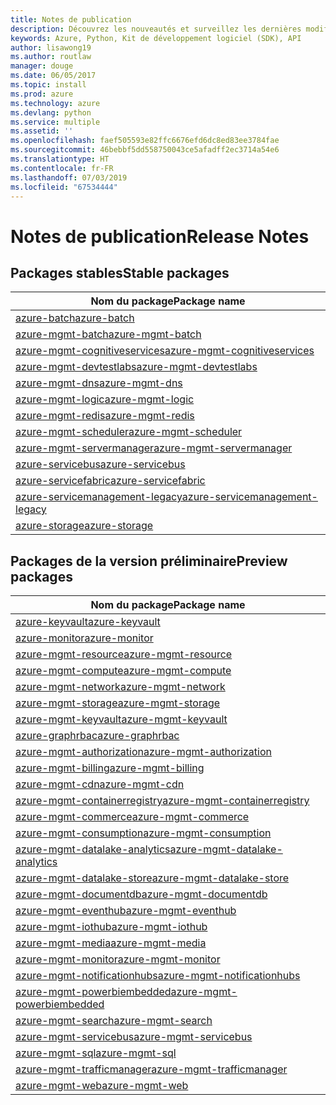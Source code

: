 ```yaml
---
title: Notes de publication
description: Découvrez les nouveautés et surveillez les dernières modifications dans les bibliothèques de gestion Azure pour Python
keywords: Azure, Python, Kit de développement logiciel (SDK), API
author: lisawong19
ms.author: routlaw
manager: douge
ms.date: 06/05/2017
ms.topic: install
ms.prod: azure
ms.technology: azure
ms.devlang: python
ms.service: multiple
ms.assetid: ''
ms.openlocfilehash: faef505593e82ffc6676efd6dc8ed83ee3784fae
ms.sourcegitcommit: 46bebbf5dd558750043ce5afadff2ec3714a54e6
ms.translationtype: HT
ms.contentlocale: fr-FR
ms.lasthandoff: 07/03/2019
ms.locfileid: "67534444"
---
```

# <a name="release-notes"></a><span data-ttu-id="5f570-104">Notes de publication</span><span class="sxs-lookup"><span data-stu-id="5f570-104">Release Notes</span></span>

## <a name="stable-packages"></a><span data-ttu-id="5f570-105">Packages stables</span><span class="sxs-lookup"><span data-stu-id="5f570-105">Stable packages</span></span>

| <span data-ttu-id="5f570-106">Nom du package</span><span class="sxs-lookup"><span data-stu-id="5f570-106">Package name</span></span> |
|--------------|
|[<span data-ttu-id="5f570-107">azure-batch</span><span class="sxs-lookup"><span data-stu-id="5f570-107">azure-batch</span></span>](https://pypi.org/project/azure-batch/#history)  |   
|[<span data-ttu-id="5f570-108">azure-mgmt-batch</span><span class="sxs-lookup"><span data-stu-id="5f570-108">azure-mgmt-batch</span></span>](https://pypi.org/project/azure-mgmt-batch/#history)|
|[<span data-ttu-id="5f570-109">azure-mgmt-cognitiveservices</span><span class="sxs-lookup"><span data-stu-id="5f570-109">azure-mgmt-cognitiveservices</span></span>](https://pypi.org/project/azure-mgmt-cognitiveservices/#history)|    
|[<span data-ttu-id="5f570-110">azure-mgmt-devtestlabs</span><span class="sxs-lookup"><span data-stu-id="5f570-110">azure-mgmt-devtestlabs</span></span>](https://pypi.org/project/azure-mgmt-devtestlabs/#history)|    
|[<span data-ttu-id="5f570-111">azure-mgmt-dns</span><span class="sxs-lookup"><span data-stu-id="5f570-111">azure-mgmt-dns</span></span>](https://pypi.org/project/azure-mgmt-dns/#history) |
|[<span data-ttu-id="5f570-112">azure-mgmt-logic</span><span class="sxs-lookup"><span data-stu-id="5f570-112">azure-mgmt-logic</span></span>](https://pypi.org/project/azure-mgmt-logic/#history)|
|[<span data-ttu-id="5f570-113">azure-mgmt-redis</span><span class="sxs-lookup"><span data-stu-id="5f570-113">azure-mgmt-redis</span></span>](https://pypi.org/project/azure-mgmt-redis/#history)|
|[<span data-ttu-id="5f570-114">azure-mgmt-scheduler</span><span class="sxs-lookup"><span data-stu-id="5f570-114">azure-mgmt-scheduler</span></span>](https://pypi.org/project/azure-mgmt-scheduler/#history)|    
|[<span data-ttu-id="5f570-115">azure-mgmt-servermanager</span><span class="sxs-lookup"><span data-stu-id="5f570-115">azure-mgmt-servermanager</span></span>](https://pypi.org/project/azure-mgmt-servermanager/#history)|    
|[<span data-ttu-id="5f570-116">azure-servicebus</span><span class="sxs-lookup"><span data-stu-id="5f570-116">azure-servicebus</span></span>](https://pypi.org/project/azure-mgmt-servicebus/#history)|   
|[<span data-ttu-id="5f570-117">azure-servicefabric</span><span class="sxs-lookup"><span data-stu-id="5f570-117">azure-servicefabric</span></span>](https://pypi.org/project/azure-servicefabric/#history)|  
|[<span data-ttu-id="5f570-118">azure-servicemanagement-legacy</span><span class="sxs-lookup"><span data-stu-id="5f570-118">azure-servicemanagement-legacy</span></span>](https://pypi.org/project/azure-servicemanagement-legacy/#history)|    
|[<span data-ttu-id="5f570-119">azure-storage</span><span class="sxs-lookup"><span data-stu-id="5f570-119">azure-storage</span></span>](https://pypi.org/project/azure-storage/#history)|  

## <a name="preview-packages"></a><span data-ttu-id="5f570-120">Packages de la version préliminaire</span><span class="sxs-lookup"><span data-stu-id="5f570-120">Preview packages</span></span>

|                                           <span data-ttu-id="5f570-121">Nom du package</span><span class="sxs-lookup"><span data-stu-id="5f570-121">Package name</span></span>                                           |
|--------------------------------------------------------------------------------------------------|
|                [<span data-ttu-id="5f570-122">azure-keyvault</span><span class="sxs-lookup"><span data-stu-id="5f570-122">azure-keyvault</span></span>](https://pypi.org/project/azure-keyvault/#history)                |
|                 [<span data-ttu-id="5f570-123">azure-monitor</span><span class="sxs-lookup"><span data-stu-id="5f570-123">azure-monitor</span></span>](https://pypi.org/project/azure-monitor/#history)                 |
|           [<span data-ttu-id="5f570-124">azure-mgmt-resource</span><span class="sxs-lookup"><span data-stu-id="5f570-124">azure-mgmt-resource</span></span>](https://pypi.org/project/azure-mgmt-resource/#history)           |
|            [<span data-ttu-id="5f570-125">azure-mgmt-compute</span><span class="sxs-lookup"><span data-stu-id="5f570-125">azure-mgmt-compute</span></span>](https://pypi.org/project/azure-mgmt-compute/#history)            |
|            [<span data-ttu-id="5f570-126">azure-mgmt-network</span><span class="sxs-lookup"><span data-stu-id="5f570-126">azure-mgmt-network</span></span>](https://pypi.org/project/azure-mgmt-network/#history)            |
|            [<span data-ttu-id="5f570-127">azure-mgmt-storage</span><span class="sxs-lookup"><span data-stu-id="5f570-127">azure-mgmt-storage</span></span>](https://pypi.org/project/azure-mgmt-storage/#history)            |
|           [<span data-ttu-id="5f570-128">azure-mgmt-keyvault</span><span class="sxs-lookup"><span data-stu-id="5f570-128">azure-mgmt-keyvault</span></span>](https://pypi.org/project/azure-mgmt-keyvault/#history)           |
|               [<span data-ttu-id="5f570-129">azure-graphrbac</span><span class="sxs-lookup"><span data-stu-id="5f570-129">azure-graphrbac</span></span>](https://pypi.org/project/azure-graphrbac/#history)               |
|      [<span data-ttu-id="5f570-130">azure-mgmt-authorization</span><span class="sxs-lookup"><span data-stu-id="5f570-130">azure-mgmt-authorization</span></span>](https://pypi.org/project/azure-mgmt-authorization/#history)      |
|            [<span data-ttu-id="5f570-131">azure-mgmt-billing</span><span class="sxs-lookup"><span data-stu-id="5f570-131">azure-mgmt-billing</span></span>](https://pypi.org/project/azure-mgmt-billing/#history)            |
|                [<span data-ttu-id="5f570-132">azure-mgmt-cdn</span><span class="sxs-lookup"><span data-stu-id="5f570-132">azure-mgmt-cdn</span></span>](https://pypi.org/project/azure-mgmt-cdn/#history)                |
|  [<span data-ttu-id="5f570-133">azure-mgmt-containerregistry</span><span class="sxs-lookup"><span data-stu-id="5f570-133">azure-mgmt-containerregistry</span></span>](https://pypi.org/project/azure-mgmt-containerregistry/#history)  |
|           [<span data-ttu-id="5f570-134">azure-mgmt-commerce</span><span class="sxs-lookup"><span data-stu-id="5f570-134">azure-mgmt-commerce</span></span>](https://pypi.org/project/azure-mgmt-commerce/#history)           |
|        [<span data-ttu-id="5f570-135">azure-mgmt-consumption</span><span class="sxs-lookup"><span data-stu-id="5f570-135">azure-mgmt-consumption</span></span>](https://pypi.org/project/azure-mgmt-consumption/#history)        |
| [<span data-ttu-id="5f570-136">azure-mgmt-datalake-analytics</span><span class="sxs-lookup"><span data-stu-id="5f570-136">azure-mgmt-datalake-analytics</span></span>](https://pypi.org/project/azure-mgmt-datalake-analytics/#history) |
|     [<span data-ttu-id="5f570-137">azure-mgmt-datalake-store</span><span class="sxs-lookup"><span data-stu-id="5f570-137">azure-mgmt-datalake-store</span></span>](https://pypi.org/project/azure-mgmt-datalake-store/#history)     |
|         [<span data-ttu-id="5f570-138">azure-mgmt-documentdb</span><span class="sxs-lookup"><span data-stu-id="5f570-138">azure-mgmt-documentdb</span></span>](https://pypi.org/project/azure-mgmt-documentdb/#history)         |
|           [<span data-ttu-id="5f570-139">azure-mgmt-eventhub</span><span class="sxs-lookup"><span data-stu-id="5f570-139">azure-mgmt-eventhub</span></span>](https://pypi.org/project/azure-mgmt-eventhub/#history)           |
|             [<span data-ttu-id="5f570-140">azure-mgmt-iothub</span><span class="sxs-lookup"><span data-stu-id="5f570-140">azure-mgmt-iothub</span></span>](https://pypi.org/project/azure-mgmt-iothub/#history)             |
|              [<span data-ttu-id="5f570-141">azure-mgmt-media</span><span class="sxs-lookup"><span data-stu-id="5f570-141">azure-mgmt-media</span></span>](https://pypi.org/project/azure-mgmt-media/#history)              |
|            [<span data-ttu-id="5f570-142">azure-mgmt-monitor</span><span class="sxs-lookup"><span data-stu-id="5f570-142">azure-mgmt-monitor</span></span>](https://pypi.org/project/azure-mgmt-monitor/#history)            |
|   [<span data-ttu-id="5f570-143">azure-mgmt-notificationhubs</span><span class="sxs-lookup"><span data-stu-id="5f570-143">azure-mgmt-notificationhubs</span></span>](https://pypi.org/project/azure-mgmt-notificationhubs/#history)   |
|    [<span data-ttu-id="5f570-144">azure-mgmt-powerbiembedded</span><span class="sxs-lookup"><span data-stu-id="5f570-144">azure-mgmt-powerbiembedded</span></span>](https://pypi.org/project/azure-mgmt-powerbiembedded/#history)    |
|             [<span data-ttu-id="5f570-145">azure-mgmt-search</span><span class="sxs-lookup"><span data-stu-id="5f570-145">azure-mgmt-search</span></span>](https://pypi.org/project/azure-mgmt-search/#history)             |
|         [<span data-ttu-id="5f570-146">azure-mgmt-servicebus</span><span class="sxs-lookup"><span data-stu-id="5f570-146">azure-mgmt-servicebus</span></span>](https://pypi.org/project/azure-mgmt-servicebus/#history)         |
|                [<span data-ttu-id="5f570-147">azure-mgmt-sql</span><span class="sxs-lookup"><span data-stu-id="5f570-147">azure-mgmt-sql</span></span>](https://pypi.org/project/azure-mgmt-sql/#history)                |
|     [<span data-ttu-id="5f570-148">azure-mgmt-trafficmanager</span><span class="sxs-lookup"><span data-stu-id="5f570-148">azure-mgmt-trafficmanager</span></span>](https://pypi.org/project/azure-mgmt-trafficmanager/#history)     |
|                [<span data-ttu-id="5f570-149">azure-mgmt-web</span><span class="sxs-lookup"><span data-stu-id="5f570-149">azure-mgmt-web</span></span>](https://pypi.org/project/azure-mgmt-web/#history)                |


